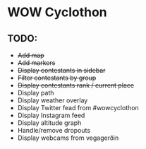 # WOW Cyclothon

## TODO:
* ~~Add map~~
* ~~Add markers~~
* ~~Display contestants in sidebar~~
* ~~Filter contestants by group~~
* ~~Display contestants rank / current place~~
* Display path
* Display weather overlay
* Display Twitter fead from #wowcyclothon
* Display Instagram feed
* Display altitude graph
* Handle/remove dropouts
* Display webcams from vegagerðin